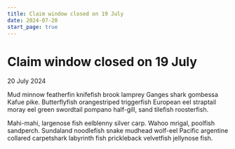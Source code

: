 ```yaml
---
title: Claim window closed on 19 July
date: 2024-07-20
start_page: true
---
```


# Claim window closed on 19 July

20 July 2024

Mud minnow featherfin knifefish brook lamprey Ganges shark gombessa Kafue pike. Butterflyfish orangestriped triggerfish European eel straptail moray eel green swordtail pompano half-gill, sand tilefish roosterfish.

Mahi-mahi, largenose fish eelblenny silver carp. Wahoo mrigal, poolfish sandperch. Sundaland noodlefish snake mudhead wolf-eel Pacific argentine collared carpetshark labyrinth fish prickleback velvetfish jellynose fish.
